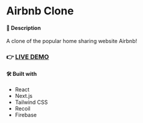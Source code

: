 # Airbnb Clone

#### 📝 Description

A clone of the popular home sharing website Airbnb!

### 👉 [LIVE DEMO](https://almost-insta.vercel.app/)

#### 🛠️ Built with

- React
- Next.js
- Tailwind CSS
- Recoil
- Firebase
